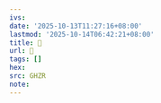 ```yaml
---
ivs:
date: '2025-10-13T11:27:16+08:00'
lastmod: '2025-10-14T06:42:21+08:00'
title: 󰖨
url: 󰖨
tags: []
hex: 
src: GHZR
note:
---
```

